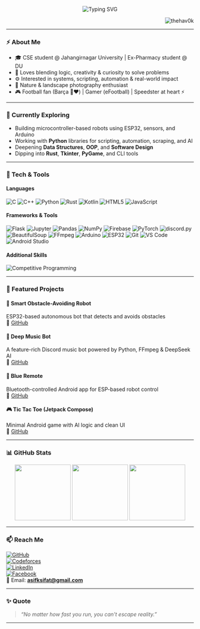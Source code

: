 <p align="center">
  <img src="https://readme-typing-svg.demolab.com?font=Fira+Code&duration=4000&pause=500&center=true&width=600&lines=Hi+I'm+Mohammad+Asif+Khan+(Sifat)!;CS+Undergrad+%7C+Tech+Explorer+%7C+Robotics+Enthusiast;Pythonist+%7C+Photographer+%7C+Curious+Mind" alt="Typing SVG" />
</p>

<p align="right">
  <img src="https://komarev.com/ghpvc/?username=thehav0k&label=Profile%20Views&color=0e75b6&style=flat" alt="thehav0k" />
</p>

---

### ⚡ About Me  
- 🎓 CSE student @ Jahangirnagar University | Ex-Pharmacy student @ DU  
- 🧠 Loves blending logic, creativity & curiosity to solve problems  
- ⚙️ Interested in systems, scripting, automation & real-world impact  
- 📸 Nature & landscape photography enthusiast 
- 🎮 Football fan (Barça 💙❤️) | Gamer (eFootball) | Speedster at heart ⚡

---

### 🚧 Currently Exploring  
- Building microcontroller-based robots using ESP32, sensors, and Arduino  
- Working with **Python** libraries for scripting, automation, scraping, and AI  
- Deepening **Data Structures**, **OOP**, and **Software Design**  
- Dipping into **Rust**, **Tkinter**, **PyGame**, and CLI tools  

---

### 🔧 Tech & Tools

#### Languages  
![C](https://img.shields.io/badge/C-00599C?style=flat-square&logo=c&logoColor=white) 
![C++](https://img.shields.io/badge/C++-00599C?style=flat-square&logo=cpp&logoColor=white) 
![Python](https://img.shields.io/badge/Python-3776AB?style=flat-square&logo=python&logoColor=white) 
![Rust](https://img.shields.io/badge/Rust-000000?style=flat-square&logo=rust&logoColor=white) 
![Kotlin](https://img.shields.io/badge/Kotlin-7F52FF?style=flat-square&logo=kotlin&logoColor=white) 
![HTML5](https://img.shields.io/badge/HTML5-E34F26?style=flat-square&logo=html5&logoColor=white) 
![JavaScript](https://img.shields.io/badge/JavaScript-F7DF1E?style=flat-square&logo=javascript&logoColor=black)

#### Frameworks & Tools  
![Flask](https://img.shields.io/badge/Flask-000000?style=flat-square&logo=flask&logoColor=white) 
![Jupyter](https://img.shields.io/badge/Jupyter-F37626?style=flat-square&logo=jupyter&logoColor=white) 
![Pandas](https://img.shields.io/badge/Pandas-150458?style=flat-square&logo=pandas&logoColor=white) 
![NumPy](https://img.shields.io/badge/NumPy-013243?style=flat-square&logo=numpy&logoColor=white) 
![Firebase](https://img.shields.io/badge/Firebase-039BE5?style=flat-square&logo=firebase&logoColor=white) 
![PyTorch](https://img.shields.io/badge/PyTorch-EE4C2C?style=flat-square&logo=pytorch&logoColor=white) 
![discord.py](https://img.shields.io/badge/discord.py-5865F2?style=flat-square&logo=discord&logoColor=white) 
![BeautifulSoup](https://img.shields.io/badge/BeautifulSoup-000000?style=flat-square&logoColor=white) 
![FFmpeg](https://img.shields.io/badge/FFmpeg-007808?style=flat-square&logo=ffmpeg&logoColor=white) 
![Arduino](https://img.shields.io/badge/Arduino-00979D?style=flat-square&logo=arduino&logoColor=white) 
![ESP32](https://img.shields.io/badge/ESP32-323232?style=flat-square&logo=espressif&logoColor=white) 
![Git](https://img.shields.io/badge/Git-F05032?style=flat-square&logo=git&logoColor=white) 
![VS Code](https://img.shields.io/badge/VS_Code-007ACC?style=flat-square&logo=visual-studio-code&logoColor=white) 
![Android Studio](https://img.shields.io/badge/Android_Studio-3DDC84?style=flat-square&logo=android-studio&logoColor=white)

#### Additional Skills  
![Competitive Programming](https://img.shields.io/badge/Competitive%20Programming-FFA500?style=flat-square&logo=codeforces&logoColor=white)

---

### 📂 Featured Projects  

#### 🚗 Smart Obstacle-Avoiding Robot  
ESP32-based autonomous bot that detects and avoids obstacles  
🔗 [GitHub](https://github.com/thehav0k/Smart-Obstacle-Avoiding-Robot)

#### 🎵 Deep Music Bot  
A feature-rich Discord music bot powered by Python, FFmpeg & DeepSeek AI  
🔗 [GitHub](https://github.com/thehav0k/Deep-Music-Bot)

#### 📱 Blue Remote  
Bluetooth-controlled Android app for ESP-based robot control  
🔗 [GitHub](https://github.com/thehav0k/Blue-Remote)

#### 🎮 Tic Tac Toe (Jetpack Compose)  
Minimal Android game with AI logic and clean UI  
🔗 [GitHub](https://github.com/thehav0k/Tic-Tac-Toe)

---

### 📊 GitHub Stats  

<p align="center">
  <img src="https://github-readme-stats.vercel.app/api?username=thehav0k&show_icons=true&theme=radical&hide_border=true" height="150" />
  <img src="https://github-readme-streak-stats.herokuapp.com/?user=thehav0k&theme=radical&hide_border=true" height="150"/>
  <img src="https://github-readme-stats.vercel.app/api/top-langs/?username=thehav0k&layout=compact&langs_count=8&theme=radical&hide_border=true" height="150"/>
</p>

---

### 📫 Reach Me  

[![GitHub](https://img.shields.io/badge/GitHub-181717?style=flat-square&logo=github)](https://github.com/thehav0k)  
[![Codeforces](https://img.shields.io/badge/Codeforces-445f9d?style=flat-square&logo=codeforces)](https://codeforces.com/profile/A.SIF.AT)  
[![LinkedIn](https://img.shields.io/badge/LinkedIn-0077B5?style=flat-square&logo=linkedin)](https://linkedin.com/in/mdasifkhansifat)  
[![Facebook](https://img.shields.io/badge/Facebook-1877F2?style=flat-square&logo=facebook&logoColor=white)](https://www.facebook.com/share/16eRxu4qEL/)  
📧 Email: **asifksifat@gmail.com**

---

### ✨ Quote  
> _“No matter how fast you run, you can't escape reality.”_

---
